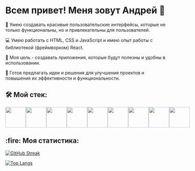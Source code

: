 <h1> Всем привет! Меня зовут Андрей 👋 </h1>

🎨 Умею создавать красивые пользовательские интерфейсы, которые не только функциональны, но и привлекательны для пользователей.

💻 Умею работать с HTML, CSS и JavaScript и имею опыт работы с библиотекой (фреймворком) React.

🌟 Моя цель - создавать приложения, которые будут полезны и удобны в использовании.

🤝 Готов предлагать идеи и решения для улучшения проектов и повышения их эффективности и функциональности.


<h2>🛠️ Мой стек: </h2>
<div style="display: flex">
<img src="https://cdn-icons-png.flaticon.com/512/186/186320.png" style="width: 64px; height: 64px" />
<img src="https://cdn-icons-png.flaticon.com/512/5968/5968267.png" style="width: 64px; height: 64px" />
<img src="https://cdn-icons-png.flaticon.com/512/9496/9496599.png" style="width: 64px; height: 64px" />
<img src="https://cdn-icons-png.flaticon.com/512/5968/5968242.png" style="width: 64px; height: 64px" />
<img src="https://cdn-icons-png.flaticon.com/512/5968/5968292.png" style="width: 64px; height: 64px" />
<img src="https://cdn-icons-png.flaticon.com/512/5815/5815526.png" style="width: 64px; height: 64px" />
<img src="https://cdn-icons-png.flaticon.com/512/1183/1183672.png" style="width: 64px; height: 64px" />
<img src="https://cdn-icons-png.flaticon.com/512/919/919825.png" style="width: 64px; height: 64px" />
<img src="https://cdn-icons-png.flaticon.com/512/25/25657.png" style="width: 64px; height: 64px" />
</div>

<h2> :fire: Моя статистика:</h2>

[![GitHub Streak](http://github-readme-streak-stats.herokuapp.com?user=Andr43&theme=dark&background=000000)](https://git.io/streak-stats)

[![Top Langs](https://github-readme-stats.vercel.app/api/top-langs/?username=Andr43)](https://github.com/anuraghazra/github-readme-stats)
